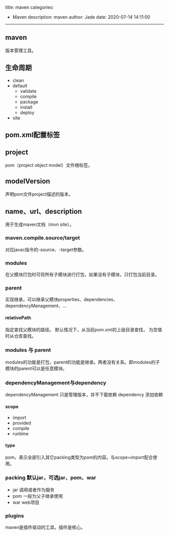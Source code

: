 title: maven
categories:
  - Maven
description: maven
author: Jade
date: 2020-07-14 14:11:00
---
  
## maven
版本管理工具。

## 生命周期
- clean
- default
  - validate
  - compile
  - package
  - install
  - deploy
- site

## pom.xml配置标签

## project
pom（project object model）文件根标签。

## modelVersion
声明pom文件project描述的版本。

## name、url、description
用于生成maven文档（mvn site）。

### maven.compile.source/target
对应javac指令的-source、-target参数。

### modules
在父模块打包时可将所有子模块进行打包，如果没有子模块，只打包当前目录。

### parent
实现继承，可以继承父模块properties、dependencies、dependencyManagement、...

#### relativePath
指定查找父模块的路径。
默认情况下，从当前pom.xml的上级目录查找， 为空值时从仓库查找。

### modules 与 parent
modules的功能是打包，parent的功能是继承。两者没有关系。即modules的子模块的parent可以是任意模块。

### dependencyManagement与dependency
dependencyManagement 只是管理版本，并不下载依赖
dependency 添加依赖

#### scope
- import
- provided
- compile
- runtime

#### type
pom，表示全部引入其它packing类型为pom的内容。与scope=import配合使用。

### packing 默认jar，可选jar、pom、war
- jar 调用或者作为服务
- pom 一般为父子继承使用
- war web项目

### plugins
maven是插件驱动的工具。插件是核心。


